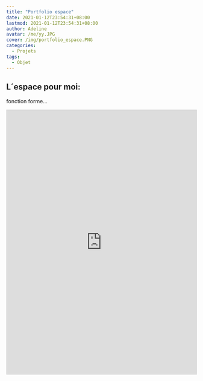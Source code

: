 ```yaml
---
title: "Portfolio espace"
date: 2021-01-12T23:54:31+08:00
lastmod: 2021-01-12T23:54:31+08:00
author: Adeline
avatar: /me/yy.JPG
cover: /img/portfolio_espace.PNG
categories:
  - Projets
tags:
  - Objet
---
```



<!--more-->

## L´espace pour moi: 

fonction forme...

<iframe allowfullscreen="" scrolling="no" class="fp-iframe" style="border: 1px solid lightgray; width: 100%; height: 700px;" src="https://heyzine.com/flip-book/ae7e67c338.html"></iframe>
